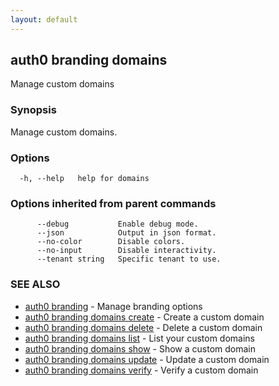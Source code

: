 ```yaml
---
layout: default
---
```

## auth0 branding domains

Manage custom domains

### Synopsis

Manage custom domains.

### Options

```
  -h, --help   help for domains
```

### Options inherited from parent commands

```
      --debug           Enable debug mode.
      --json            Output in json format.
      --no-color        Disable colors.
      --no-input        Disable interactivity.
      --tenant string   Specific tenant to use.
```

### SEE ALSO

* [auth0 branding](auth0_branding.md)	 - Manage branding options
* [auth0 branding domains create](auth0_branding_domains_create.md)	 - Create a custom domain
* [auth0 branding domains delete](auth0_branding_domains_delete.md)	 - Delete a custom domain
* [auth0 branding domains list](auth0_branding_domains_list.md)	 - List your custom domains
* [auth0 branding domains show](auth0_branding_domains_show.md)	 - Show a custom domain
* [auth0 branding domains update](auth0_branding_domains_update.md)	 - Update a custom domain
* [auth0 branding domains verify](auth0_branding_domains_verify.md)	 - Verify a custom domain

